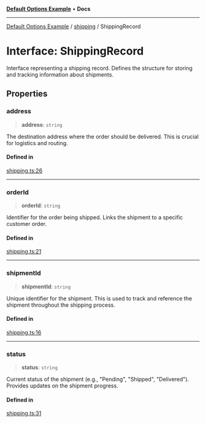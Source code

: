 [**Default Options Example**](../../README.md) • **Docs**

***

[Default Options Example](../../modules.md) / [shipping](../README.md) / ShippingRecord

# Interface: ShippingRecord

Interface representing a shipping record.
Defines the structure for storing and tracking information about shipments.

## Properties

### address

> **address**: `string`

The destination address where the order should be delivered. This is crucial for logistics and routing.

#### Defined in

[shipping.ts:26](https://github.com/typedoc2md/typedoc-plugin-markdown-examples/blob/main/dummy-api/src/shipping.ts#L26)

***

### orderId

> **orderId**: `string`

Identifier for the order being shipped. Links the shipment to a specific customer order.

#### Defined in

[shipping.ts:21](https://github.com/typedoc2md/typedoc-plugin-markdown-examples/blob/main/dummy-api/src/shipping.ts#L21)

***

### shipmentId

> **shipmentId**: `string`

Unique identifier for the shipment. This is used to track and reference the shipment throughout the shipping process.

#### Defined in

[shipping.ts:16](https://github.com/typedoc2md/typedoc-plugin-markdown-examples/blob/main/dummy-api/src/shipping.ts#L16)

***

### status

> **status**: `string`

Current status of the shipment (e.g., "Pending", "Shipped", "Delivered"). Provides updates on the shipment progress.

#### Defined in

[shipping.ts:31](https://github.com/typedoc2md/typedoc-plugin-markdown-examples/blob/main/dummy-api/src/shipping.ts#L31)
